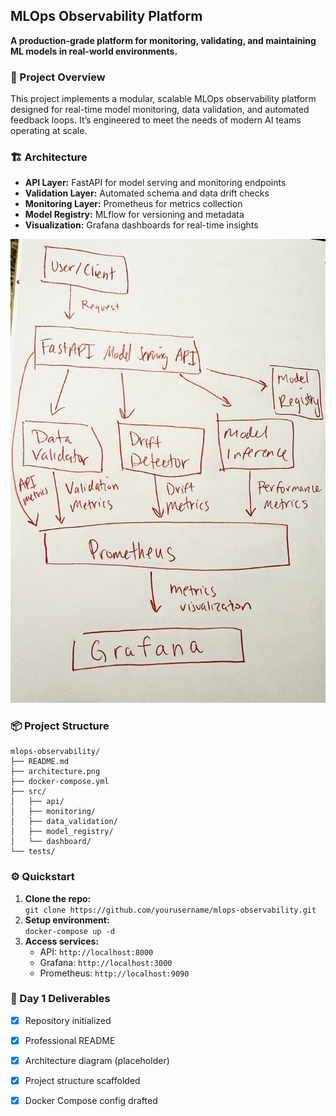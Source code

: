 ## MLOps Observability Platform

**A production-grade platform for monitoring, validating, and maintaining ML models in real-world environments.**

### 🚀 Project Overview

This project implements a modular, scalable MLOps observability platform designed for real-time model monitoring, data validation, and automated feedback loops. It’s engineered to meet the needs of modern AI teams operating at scale.

### 🏗️ Architecture

- **API Layer:** FastAPI for model serving and monitoring endpoints
- **Validation Layer:** Automated schema and data drift checks
- **Monitoring Layer:** Prometheus for metrics collection
- **Model Registry:** MLflow for versioning and metadata
- **Visualization:** Grafana dashboards for real-time insights

![Architecture Diagram](architecture.png)

### 📦 Project Structure

```
mlops-observability/
├── README.md
├── architecture.png
├── docker-compose.yml
├── src/
│   ├── api/
│   ├── monitoring/
│   ├── data_validation/
│   ├── model_registry/
│   └── dashboard/
└── tests/
```

### ⚙️ Quickstart

1. **Clone the repo:**  
   `git clone https://github.com/yourusername/mlops-observability.git`
2. **Setup environment:**  
   `docker-compose up -d`
3. **Access services:**  
   - API: `http://localhost:8000`
   - Grafana: `http://localhost:3000`
   - Prometheus: `http://localhost:9090`

### 📝 Day 1 Deliverables

- [x] Repository initialized
- [x] Professional README
- [x] Architecture diagram (placeholder)
- [x] Project structure scaffolded
- [x] Docker Compose config drafted

